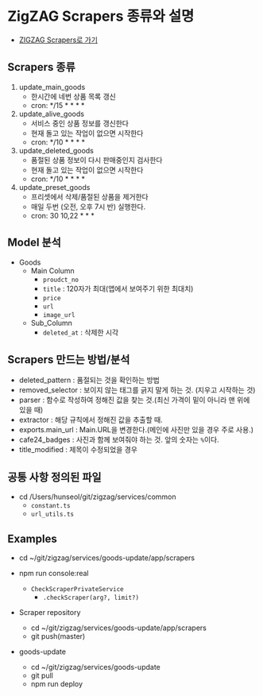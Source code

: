 # ZigZAG Scrapers 종류와 설명
- [ZIGZAG Scrapers로 가기](https://github.com/croquiscom/zigzag-scrapers/wiki/%EC%8A%A4%ED%81%AC%EB%A0%88%EC%9D%B4%ED%8D%BC)

## Scrapers 종류
1. update_main_goods
	- 한시간에 네번 상품 목록 갱신
	- cron: */15 * * * *
2. update_alive_goods
	- 서비스 중인 상품 정보를 갱신한다
	- 현재 돌고 있는 작업이 없으면 시작한다
	- cron: */10 * * * *
3. update_deleted_goods
	- 품절된 상품 정보이 다시 판매중인지 검사한다
	- 현재 돌고 있는 작업이 없으면 시작한다
	- cron: */10 * * * *
4. update_preset_goods
	- 프리셋에서 삭제/품절된 상품을 제거한다
	- 매일 두번 (오전, 오후 7시 반) 실행한다.
	- cron: 30 10,22 * * *

## Model 분석
- Goods
	- Main Column
		- `proudct_no`
		- `title` : 120자가 최대(앱에서 보여주기 위한 최대치)
		- `price`
		- `url`
		- `image_url`
	- Sub_Column
		- `deleted_at` : 삭제한 시각

## Scrapers 만드는 방법/분석
- deleted_pattern : 품절되는 것을 확인하는 방법
- removed_selector : 보이지 않는 태그를 긁지 말게 하는 것. (지우고 시작하는 것)
- parser : 함수로 작성하여 정해진 값을 찾는 것.(최신 가격이 밑이 아니라 맨 위에 있을 때)
- extractor : 해당 규칙에서 정해진 값을 추출할 때.
- exports.main_url : Main.URL을 변경한다.(메인에 사진만 있을 경우 주로 사용.)
- cafe24_badges : 사진과 함께 보여줘야 하는 것. 앞의 숫자는 `%`이다.
- title_modified : 제목이 수정되었을 경우 

## 공통 사항 정의된 파일
- cd /Users/hunseol/git/zigzag/services/common
	- `constant.ts`
	- `url_utils.ts`

## Examples
- cd ~/git/zigzag/services/goods-update/app/scrapers
- npm run console:real
	- `CheckScraperPrivateService`
		- `.checkScraper(arg?, limit?)`

- Scraper repository
	- cd ~/git/zigzag/services/goods-update/app/scrapers
	- git push(master)

- goods-update
	- cd ~/git/zigzag/services/goods-update
	- git pull
	- npm run deploy

